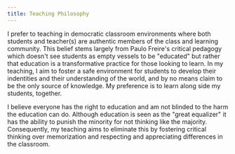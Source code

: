 ```yaml
---
title: Teaching Philosophy
---
```


I prefer to teaching in democratic classroom environments where both students and teacher(s) are authentic members of
the class and learning community. This belief stems largely from Paulo Freire's critical pedagogy which doesn't see
students as empty vessels to be "educated" but rather that education is a transformative practice for those looking to
learn. In my teaching, I aim to foster a safe environment for students to
develop their indentities and their understanding of the world, and by no
means claim to be the only source of knowledge. My preference is to learn along side my students, together.

I believe everyone has the right to education and am not blinded to the harm the education can do. Although education is
seen as the "great equalizer" it has the ability to punish the minority for not thinking like the majority. Consequently, my teaching aims to
eliminate this by fostering critical thinking over memorization and respecting and appreciating differences in the classroom.

